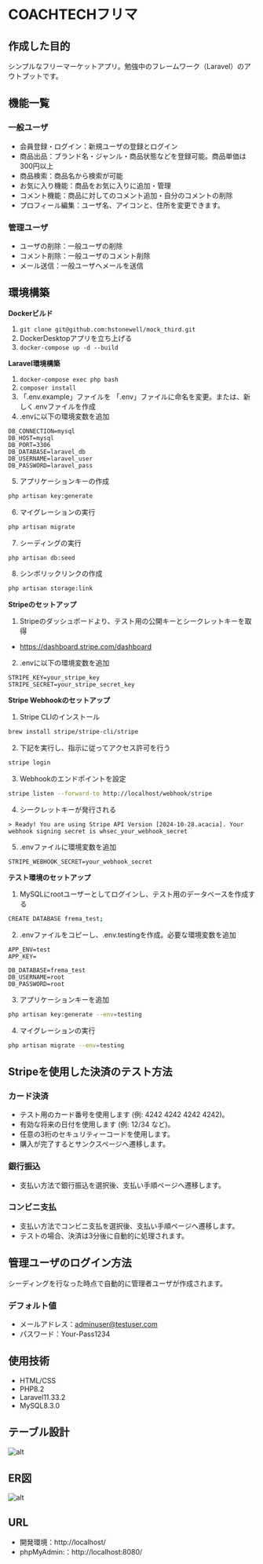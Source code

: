 # COACHTECHフリマ

## 作成した目的
シンプルなフリーマーケットアプリ。勉強中のフレームワーク（Laravel）のアウトプットです。

## 機能一覧
### 一般ユーザ
- 会員登録・ログイン：新規ユーザの登録とログイン
- 商品出品：ブランド名・ジャンル・商品状態などを登録可能。商品単価は300円以上
- 商品検索：商品名から検索が可能
- お気に入り機能：商品をお気に入りに追加・管理
- コメント機能：商品に対してのコメント追加・自分のコメントの削除
- プロフィール編集：ユーザ名、アイコンと、住所を変更できます。
### 管理ユーザ
- ユーザの削除：一般ユーザの削除
- コメント削除：一般ユーザのコメント削除
- メール送信：一般ユーザへメールを送信

## 環境構築
**Dockerビルド**
1. `git clone git@github.com:hstonewell/mock_third.git`
2. DockerDesktopアプリを立ち上げる
3. `docker-compose up -d --build`

**Laravel環境構築**
1. `docker-compose exec php bash`
2. `composer install`
3. 「.env.example」ファイルを 「.env」ファイルに命名を変更。または、新しく.envファイルを作成
4. .envに以下の環境変数を追加
``` text
DB_CONNECTION=mysql
DB_HOST=mysql
DB_PORT=3306
DB_DATABASE=laravel_db
DB_USERNAME=laravel_user
DB_PASSWORD=laravel_pass
```

5. アプリケーションキーの作成
``` bash
php artisan key:generate
```

6. マイグレーションの実行
``` bash
php artisan migrate
```

7. シーディングの実行
``` bash
php artisan db:seed
```

8. シンボリックリンクの作成
``` bash
php artisan storage:link
```

**Stripeのセットアップ**
1. Stripeのダッシュボードより、テスト用の公開キーとシークレットキーを取得
- https://dashboard.stripe.com/dashboard
2. .envに以下の環境変数を追加
``` text
STRIPE_KEY=your_stripe_key
STRIPE_SECRET=your_stripe_secret_key
```

**Stripe Webhookのセットアップ**
1. Stripe CLIのインストール
``` bash
brew install stripe/stripe-cli/stripe
```

2. 下記を実行し、指示に従ってアクセス許可を行う
``` bash
stripe login
```

3. Webhookのエンドポイントを設定
``` bash
stripe listen --forward-to http://localhost/webhook/stripe
```

4. シークレットキーが発行される
``` text
> Ready! You are using Stripe API Version [2024-10-28.acacia]. Your webhook signing secret is whsec_your_webhook_secret
```

5. .envファイルに環境変数を追加
``` text
STRIPE_WEBHOOK_SECRET=your_webhook_secret
```

**テスト環境のセットアップ**
1. MySQLにrootユーザーとしてログインし、テスト用のデータベースを作成する
``` bash
CREATE DATABASE frema_test;
```
2. .envファイルをコピーし、.env.testingを作成。必要な環境変数を追加
``` text
APP_ENV=test
APP_KEY=
```
``` text
DB_DATABASE=frema_test
DB_USERNAME=root
DB_PASSWORD=root
```
3. アプリケーションキーを追加
``` bash
php artisan key:generate --env=testing
```
4. マイグレーションの実行
``` bash
php artisan migrate --env=testing
```

## Stripeを使用した決済のテスト方法

### カード決済
- テスト用のカード番号を使用します (例: 4242 4242 4242 4242)。
- 有効な将来の日付を使用します (例: 12/34 など)。
- 任意の3桁のセキュリティーコードを使用します。
- 購入が完了するとサンクスページへ遷移します。

### 銀行振込
- 支払い方法で銀行振込を選択後、支払い手順ページへ遷移します。

### コンビニ支払
- 支払い方法でコンビニ支払を選択後、支払い手順ページへ遷移します。
- テストの場合、決済は3分後に自動的に処理されます。

## 管理ユーザのログイン方法
シーディングを行なった時点で自動的に管理者ユーザが作成されます。

### デフォルト値
- メールアドレス：adminuser@testuser.com
- パスワード：Your-Pass1234

## 使用技術
- HTML/CSS
- PHP8.2
- Laravel11.33.2
- MySQL8.3.0

## テーブル設計
![alt](table.jpg)

## ER図
![alt](er.png)

## URL
- 開発環境：http://localhost/
- phpMyAdmin:：http://localhost:8080/
